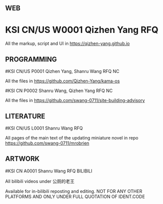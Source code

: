 ## WEB

# KSI CN/US W0001 Qizhen Yang RFQ

All the markup, script and UI in <https://qizhen-yang.github.io> 

## PROGRAMMING

#KSI CN/US P0001 Qizhen Yang, Shanru Wang RFQ NC

All the files in <https://github.com/Qizhen-Yang/kama-os>

#KSI CN P0002 Shanru Wang, Qizhen Yang RFQ NC

All the files in <https://github.com/swang-0711/site-building-advisory>
 
## LITERATURE

#KSI CN/US L0001 Shanru Wang RFQ

All pages of the main text of the updating miniature novel in repo <https://github.com/swang-0711/mrobrien>

## ARTWORK

#KSI CN A0001 Shanru Wang RFQ BILIBILI

All bilibili videos under 公厕的老王 

Available for in-bilibili reposting and editing. NOT FOR ANY OTHER PLATFORMS AND ONLY UNDER FULL QUOTATION OF IDENT.CODE
